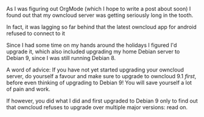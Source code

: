As I was figuring out OrgMode (which I hope to write a post about soon) I found out that my owncloud server was getting seriously long in the tooth.

In fact, it was lagging so far behind that the latest owncloud app for android refused to connect to it

Since I had some time on my hands around the holidays I figured I'd upgrade it, which also included upgrading my home Debian server to Debian 9, since I was still running Debian 8.

A word of advice: If you have not yet started upgrading your owncloud server, do yourself a favour and make sure to upgrade to owncloud 9.1 _first_, before even thinking of upgrading to Debian 9!
You will save yourself a lot of pain and work.

If however, you did what I did and first upgraded to Debian 9 only to find out that owncloud refuses to upgrade over multiple major versions: read on.



